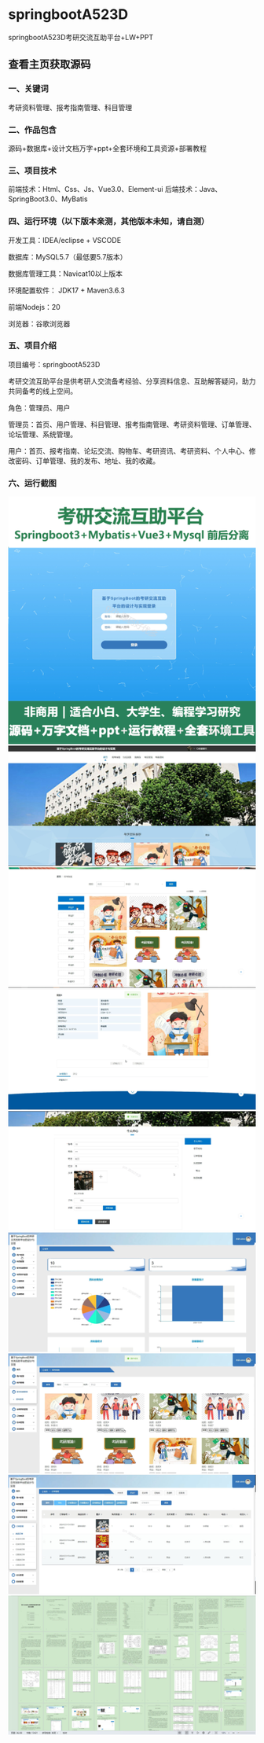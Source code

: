 # springbootA523D
springbootA523D考研交流互助平台+LW+PPT
 
## 查看主页获取源码

### 一、关键词
考研资料管理、报考指南管理、科目管理

### 二、作品包含
源码+数据库+设计文档万字+ppt+全套环境和工具资源+部署教程

### 三、项目技术
前端技术：Html、Css、Js、Vue3.0、Element-ui 
后端技术：Java、SpringBoot3.0、MyBatis

### 四、运行环境（以下版本亲测，其他版本未知，请自测）
开发工具：IDEA/eclipse  + VSCODE

数据库：MySQL5.7（最低要5.7版本）

数据库管理工具：Navicat10以上版本

环境配置软件： JDK17 + Maven3.6.3

前端Nodejs：20

浏览器：谷歌浏览器

### 五、项目介绍
项目编号：springbootA523D

考研交流互助平台是供考研人交流备考经验、分享资料信息、互助解答疑问，助力共同备考的线上空间。

角色：管理员、用户

管理员：首页、用户管理、科目管理、报考指南管理、考研资料管理、订单管理、论坛管理、系统管理。

用户：首页、报考指南、论坛交流、购物车、考研资讯、考研资料、个人中心、修改密码、订单管理、我的发布、地址、我的收藏。


### 六、运行截图
![cover.png](./cover.png)
![1.png](./1.png)
![2.png](./2.png)
![3.png](./3.png)
![4.png](./4.png)
![5.png](./5.png)
![6.png](./6.png)
![7.png](./7.png)
![8.png](./8.png)

